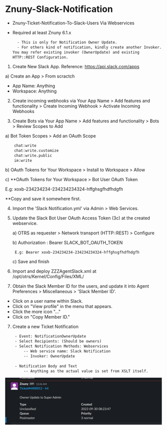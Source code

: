 # Znuny-Slack-Notification
- Znuny-Ticket-Notification-To-Slack-Users Via Webservices
- Required at least Znuny 6.1.x

		- This is only for Notification Owner Update.
		- For others kind of notification, kindly create another Invoker. You may refer existing invoker (OwnerUpdate) and existing HTTP::REST Configuration.


1. Create New Slack App. Reference: https://api.slack.com/apps

a) Create an App > From scractch
   - App Name: Anything
   - Workspace: Anything 


2. Create incoming webhooks via Your App Name > Add features and functionality > Create Incoming Webhook > Activate Incoming Webhooks


3. Create Bots via Your App Name > Add features and functionality > Bots > Review Scopes to Add

a) Bot Token Scopes > Add an OAuth Scope

		chat:write
		chat:write.customize
		chat:write.public
		im:write

b) OAuth Tokens for Your Workspace > Install to Workspace > Allow

c) **OAuth Tokens for Your Workspace > Bot User OAuth Token

E.g: xoxb-234234234-234234234324-hffghsgfhdfhdgfh

**Copy and save it somewhere first.


4. Import the 'Slack Notification.yml' via Admin > Web Services.

5. Update the Slack Bot User OAuth Access Token (3c) at the created webservice.

	a) OTRS as requester > Network transport (HTTP::REST) > Configure
	
	b) Authorization : Bearer SLACK_BOT_OAUTH_TOKEN
	
		E.g: Bearer xoxb-234234234-234234234324-hffghsgfhdfhdgfh

	c) Save and finish
	

6. Import and deploy ZZZAgentSlack.xml at /opt/otrs/Kernel/Config/Files/XML/

7. Obtain the Slack Member ID for the users, and update it into Agent Preferences > Miscellaneous > 'Slack Member ID'. 	

- Click on a user name within Slack.  
- Click on "View profile" in the menu that appears.  
- Click the more icon "..."  
- Click on "Copy Member ID."  


7. Create a new Ticket Notification  

		- Event: NotificationOwnerUpdate
		- Select Recipients: (Should be owners)
		- Select Notification Methods: Webservices 
			-- Web service name: Slack Notification
			-- Invoker: OwnerUpdate 
		
		- Notification Body and Text
			-- Anything as the actual value is set from XSLT itself.
		
![Screenshot](AgentSlack.png)
